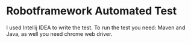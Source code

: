 ﻿# Robotframework Automated Test
I used Intellij IDEA to write the test.
To run the test you need:
Maven and Java,
as well you need chrome web driver.
